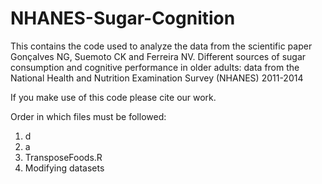 # NHANES-Sugar-Cognition

This contains the code used to analyze the data from the scientific paper Gonçalves NG, Suemoto CK and Ferreira NV. Different sources of sugar consumption and cognitive performance in older adults: data from the National Health and Nutrition Examination Survey (NHANES) 2011-2014

If you make use of this code please cite our work.

Order in which files must be followed: 
1. d
2. a
3. TransposeFoods.R
4. Modifying datasets

